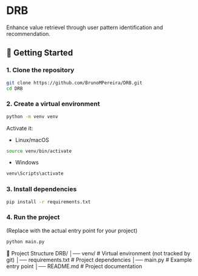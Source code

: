 # DRB

Enhance value retrievel through user pattern identification and recommendation.

## 🚀 Getting Started

### 1. Clone the repository
```bash
git clone https://github.com/BrunoMPereira/DRB.git
cd DRB
```

### 2. Create a virtual environment
```bash
python -m venv venv
```

Activate it:

* Linux/macOS
```bash
source venv/bin/activate
```

* Windows
```bash
venv\Scripts\activate
```

### 3. Install dependencies
```bash
pip install -r requirements.txt
```

### 4. Run the project

(Replace with the actual entry point for your project)
```bash
python main.py
````

📂 Project Structure
DRB/
│── venv/              # Virtual environment (not tracked by git)
│── requirements.txt   # Project dependencies
│── main.py            # Example entry point
│── README.md          # Project documentation